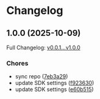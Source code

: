 # Changelog

## 1.0.0 (2025-10-09)

Full Changelog: [v0.0.1...v1.0.0](https://github.com/topiclakeinsights-crypto/topiclake-mcp-server/compare/v0.0.1...v1.0.0)

### Chores

* sync repo ([7eb3a29](https://github.com/topiclakeinsights-crypto/topiclake-mcp-server/commit/7eb3a29a5333d2793bac948cff5fcf5ddf4f0c37))
* update SDK settings ([f923630](https://github.com/topiclakeinsights-crypto/topiclake-mcp-server/commit/f92363021038f4496f42b7961c6298229808978b))
* update SDK settings ([e60b515](https://github.com/topiclakeinsights-crypto/topiclake-mcp-server/commit/e60b515da1e9f783322d4ddcd3a3b95e34811315))

